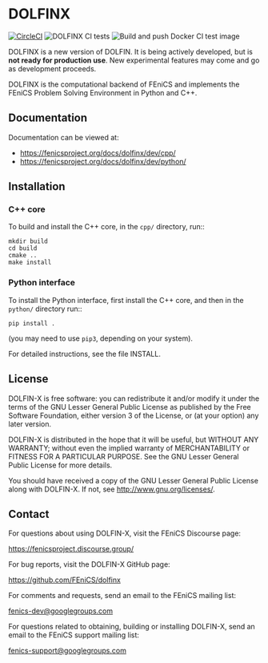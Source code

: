 # DOLFINX

[![CircleCI](https://circleci.com/gh/FEniCS/dolfinx.svg?style=svg)](https://circleci.com/gh/FEniCS/dolfinx)
![DOLFINX CI tests](https://github.com/FEniCS/dolfinx/workflows/DOLFINX%20CI%20tests/badge.svg)
![Build and push Docker CI test image](https://github.com/FEniCS/dolfinx/workflows/Build%20and%20push%20Docker%20CI%20test%20image/badge.svg)

DOLFINX is a new version of DOLFIN. It is being actively developed, but
is **not ready for production use**. New experimental features may come
and go as development proceeds.

DOLFINX is the computational backend of FEniCS and implements the FEniCS
Problem Solving Environment in Python and C++.


## Documentation

Documentation can be viewed at:

- https://fenicsproject.org/docs/dolfinx/dev/cpp/
- https://fenicsproject.org/docs/dolfinx/dev/python/


## Installation

### C++ core

To build and install the C++ core, in the ``cpp/`` directory, run::
```
mkdir build
cd build
cmake ..
make install
```

### Python interface

To install the Python interface, first install the C++ core, and then
in the ``python/`` directory run::
```
pip install .
```
(you may need to use ``pip3``, depending on your system).

For detailed instructions, see the file INSTALL.


## License

DOLFIN-X is free software: you can redistribute it and/or modify it
under the terms of the GNU Lesser General Public License as published
by the Free Software Foundation, either version 3 of the License, or
(at your option) any later version.

DOLFIN-X is distributed in the hope that it will be useful, but
WITHOUT ANY WARRANTY; without even the implied warranty of
MERCHANTABILITY or FITNESS FOR A PARTICULAR PURPOSE. See the GNU
Lesser General Public License for more details.

You should have received a copy of the GNU Lesser General Public
License along with DOLFIN-X. If not, see
<http://www.gnu.org/licenses/>.


## Contact

For questions about using DOLFIN-X, visit the FEniCS Discourse page:

https://fenicsproject.discourse.group/

For bug reports, visit the DOLFIN-X GitHub page:

https://github.com/FEniCS/dolfinx

For comments and requests, send an email to the FEniCS mailing list:

fenics-dev@googlegroups.com

For questions related to obtaining, building or installing DOLFIN-X,
send an email to the FEniCS support mailing list:

fenics-support@googlegroups.com


